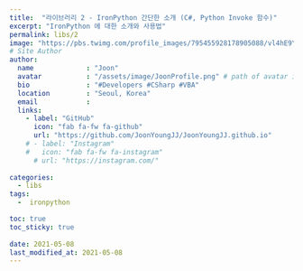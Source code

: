 ```yaml
---
title:  "라이브러리 2 - IronPython 간단한 소개 (C#, Python Invoke 함수)"
excerpt: "IronPython 에 대한 소개와 사용법"
permalink: libs/2
image: "https://pbs.twimg.com/profile_images/795455928178905088/vl4hE9Yq_400x400.jpg"
# Site Author
author:
  name             : "Joon"
  avatar           : "/assets/image/JoonProfile.png" # path of avatar image, e.g. "/assets/images/bio-photo.jpg"
  bio              : "#Developers #CSharp #VBA"
  location         : "Seoul, Korea"
  email            :
  links:
    - label: "GitHub"
      icon: "fab fa-fw fa-github"
      url: "https://github.com/JoonYoungJJ/JoonYoungJJ.github.io"
    # - label: "Instagram"
    #   icon: "fab fa-fw fa-instagram"
      # url: "https://instagram.com/"
      
categories:
  - libs
tags:
  -  ironpython

toc: true
toc_sticky: true
 
date: 2021-05-08
last_modified_at: 2021-05-08
---
```

